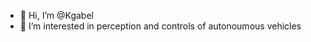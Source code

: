 - 👋 Hi, I’m @Kgabel
- 👀 I’m interested in perception and controls of autonoumous vehicles

<!---
Kgabel/Kgabel is a ✨ special ✨ repository because its `README.md` (this file) appears on your GitHub profile.
You can click the Preview link to take a look at your changes.
--->
